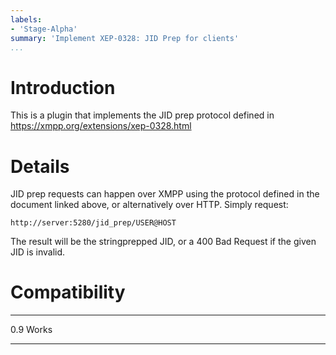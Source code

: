 ```yaml
---
labels:
- 'Stage-Alpha'
summary: 'Implement XEP-0328: JID Prep for clients'
...
```


Introduction
============

This is a plugin that implements the JID prep protocol defined in
<https://xmpp.org/extensions/xep-0328.html>

Details
=======

JID prep requests can happen over XMPP using the protocol defined in the
document linked above, or alternatively over HTTP. Simply request:

    http://server:5280/jid_prep/USER@HOST

The result will be the stringprepped JID, or a 400 Bad Request if the
given JID is invalid.

Compatibility
=============

  ----- -------
  0.9   Works
  ----- -------
